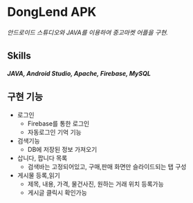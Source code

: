 # DongLend APK
###### 안드로이드 스튜디오와 JAVA를 이용하여 중고마켓 어플을 구현.
## Skills
##### JAVA, Android Studio, Apache, Firebase, MySQL

## 구현 기능
* 로그인
  * Firebase를 통한 로그인
  * 자동로그인 기억 기능
* 검색기능
  * DB에 저장된 정보 가져오기
* 삽니다, 팝니다 목록
  * 검색바는 고정되어있고, 구매,판매 화면만 슬라이드되는 탭 구성
* 게시물 등록,읽기
  * 제목, 내용, 가격, 물건사진, 원하는 거래 위치 등록가능
  * 게시글 클릭시 확인가능

 
 
